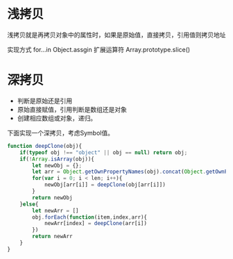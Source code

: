 # 浅拷贝

浅拷贝就是再拷贝对象中的属性时，如果是原始值，直接拷贝，引用值则拷贝地址

实现方式 for...in Object.assgin 扩展运算符 Array.prototype.slice()

# 深拷贝

- 判断是原始还是引用
- 原始直接赋值，引用判断是数组还是对象
- 创建相应数组或对象，递归。

下面实现一个深拷贝，考虑Symbol值。

```javascript
function deepClone(obj){
	if(typeof obj !== "object" || obj == null) return obj;
	if(!Array.isArray(obj)){
		let newObj = {};
		let arr = Object.getOwnPropertyNames(obj).concat(Object.getOwnPropertySymbols(obj))
		for(var i = 0; i < len; i++){
			newObj[arr[i]] = deepClone(obj[arr[i]])
		}
		return newObj
	}else{
		let newArr = []
		obj.forEach(function(item,index,arr){
		 	newArr[index] = deepClone(arr[i])
		})
		return newArr
	}
}
```

